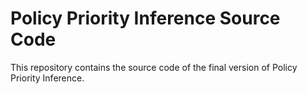 # Policy Priority Inference Source Code

This repository contains the source code of the final version of Policy Priority Inference.


